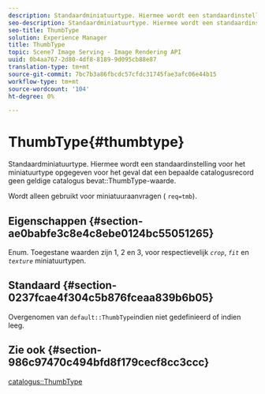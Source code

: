 ```yaml
---
description: Standaardminiatuurtype. Hiermee wordt een standaardinstelling voor het miniatuurtype opgegeven voor het geval dat een bepaalde catalogusrecord geen geldige waarde voor ThumbType-catalogus bevat.
seo-description: Standaardminiatuurtype. Hiermee wordt een standaardinstelling voor het miniatuurtype opgegeven voor het geval dat een bepaalde catalogusrecord geen geldige waarde voor ThumbType-catalogus bevat.
seo-title: ThumbType
solution: Experience Manager
title: ThumbType
topic: Scene7 Image Serving - Image Rendering API
uuid: 0b4aa767-2d80-4df8-8189-9d095cb88e87
translation-type: tm+mt
source-git-commit: 7bc7b3a86fbcdc57cfdc31745fae3afc06e44b15
workflow-type: tm+mt
source-wordcount: '104'
ht-degree: 0%

---
```



# ThumbType{#thumbtype}

Standaardminiatuurtype. Hiermee wordt een standaardinstelling voor het miniatuurtype opgegeven voor het geval dat een bepaalde catalogusrecord geen geldige catalogus bevat::ThumbType-waarde.

Wordt alleen gebruikt voor miniatuuraanvragen ( `req=tmb`).

## Eigenschappen {#section-ae0babfe3c8e4c8ebe0124bc55051265}

Enum. Toegestane waarden zijn 1, 2 en 3, voor respectievelijk *`crop`*, *`fit`* en *`texture`* miniatuurtypen.

## Standaard {#section-0237fcae4f304c5b876fceaa839b6b05}

Overgenomen van `default::ThumbType`indien niet gedefinieerd of indien leeg.

## Zie ook {#section-986c97470c494bfd8f179cecf8cc3ccc}

[catalogus::ThumbType](../../../../../is-api/image-catalog/image-serving-api-ref/c-image-catalog-reference/c-image-svg-data-reference/c-image-data-reference/r-thumbtype-cat.md#reference-41149ddffc8749cba2f8d9c8e2611e03)
